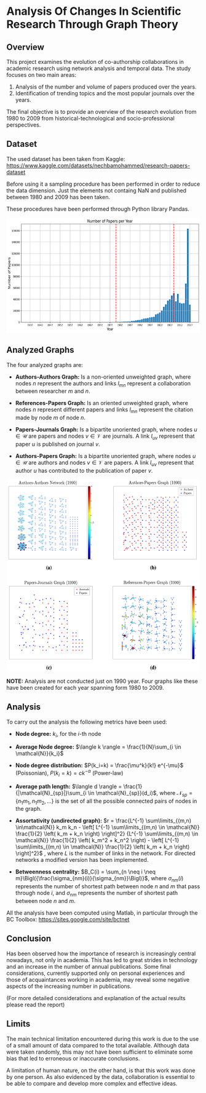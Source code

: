 # Analysis Of Changes In Scientific Research Through Graph Theory

## Overview

This project examines the evolution of co-authorship collaborations in academic research using network analysis and temporal data. The study focuses on two main areas:

1. Analysis of the number and volume of papers produced over the years.
2. Identification of trending topics and the most popular journals over the years.

The final objective is to provide an overview of the research evolution from 1980 to 2009 from historical-technological and socio-professional perspectives.

## Dataset

The used dataset has been taken from Kaggle: 
https://www.kaggle.com/datasets/nechbamohammed/research-papers-dataset

Before using it a sampling procedure has been performed in order to reduce the data dimension. Just the elements not containg NaN and published between 1980 and 2009 has been taken.

These procedures have been performed through Python library Pandas.

<center><img src="Results/General/papers_per_year.png" width="600" height="300"></center>

## Analyzed Graphs

The four analyzed graphs are:

- **Authors-Authors Graph:** Is a non-oriented unweighted graph, where nodes $n$ represent the authors and links $l_{mn}$ represent a collaboration between researcher $m$ and $n$.

- **References-Papers Graph:** Is an oriented unweighted graph, where nodes $n$ represent different papers and links $l_{mn}$ represent the citation made by node $m$ of node $n$.

- **Papers-Journals Graph:** Is a bipartite unoriented graph, where nodes $u \in \mathcal{U}$ are papers and nodes $v \in \mathcal{V}$ are journals. A link $l_{uv}$ represent that paper $u$ is published on journal $v$.

- **Authors-Papers Graph:** Is a bipartite unoriented graph, where nodes $u \in \mathcal{U}$ are authors and nodes $v \in \mathcal{V}$ are papers. A link $l_{uv}$ represent that author $u$ has contributed to the publication of paper $v$.

<center><img src="Results/General/Networks.png" width="500" height="500"></center>

**NOTE:** Analysis are not conducted just on 1990 year. Four graphs like these have been created for each year spanning form 1980 to 2009.

## Analysis

To carry out the analysis the following metrics have been used:

- **Node degree:** $k_i$, for the $i$-th node

- **Average Node degree:** $\langle k \rangle = \frac{1}{N}\sum_{i \in \mathcal{N}}{k_i}$

- **Node degree distribution:** 
$P(k_i=k) = \frac{\mu^k}{k!} e^{-\mu}$ (Poissonian), $P(k_i=k) = ck^{-\alpha}$ (Power-law)

- **Average path length:** $\langle d \rangle = \frac{1}{|\mathcal{N}_{sp}|}\sum_{i \in \mathcal{N}_{sp}}(d_i)$, where $\mathcal{N}_{sp} = \{n_1m_1, n_1m_2, ...\}$ is the set of all the possible connected pairs of nodes in the graph.

- **Assortativity (undirected graph):** $r = \frac{L^{-1} \sum\limits_{(m,n) \in\mathcal{N}} k_m k_n - \left[ L^{-1} \sum\limits_{(m,n) \in \mathcal{N}} \frac{1}{2} \left( k_m + k_n \right) \right]^2}
          {L^{-1} \sum\limits_{(m,n) \in \mathcal{N}} \frac{1}{2} \left( k_m^2 + k_n^2 \right) - \left[ L^{-1} \sum\limits_{(m,n) \in \mathcal{N}} \frac{1}{2} \left( k_m + k_n \right) \right]^2}$ , where $L$ is the number of links in the network. For directed networks a modified version has been implemented.

- **Betweenness centrality:**  $B_C(i) = \sum_{n \neq i \neq m}\Bigl({\frac{\sigma_{nm}(i)}{\sigma_{nm}}\Bigl)}$, where $\sigma_{nm}(i)$ represents the number of shortest path between node $n$ and $m$ that pass through node $i$, and
$\sigma_{nm}$ represents the number of shortest path between node $n$ and $m$.

All the analysis have been computed using Matlab, in particular through the BC Toolbox: https://sites.google.com/site/bctnet

## Conclusion

Has been observed how the importance of research is increasingly central nowadays, not only in academia.
This has led to great strides in technology and an increase in the number of annual publications.
Some final considerations, currently supported only on personal experiences and those of acquaintances working in academia, may reveal some negative aspects of the increasing number in publications.

(For more detailed considerations and explanation of the actual results please read the report)

## Limits

The main technical limitation encountered during this work is due to the use of a small amount of data compared to the total available. Although data were taken randomly, this may not have been sufficient to eliminate some bias that led to erroneous or inaccurate conclusions.

A limitation of human nature, on the other hand, is that this work was done by one person. As also evidenced by the data, collaboration is essential to be able to compare and develop more complex and effective ideas. 
